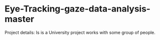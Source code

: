 # Eye-Tracking-gaze-data-analysis-master
Project details: Is is a University project works with some group of people. 
